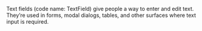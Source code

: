 Text fields (code name: TextField) give people a way to enter and edit text. They’re used in forms, modal dialogs, tables, and other surfaces where text input is required.  
